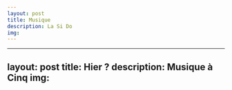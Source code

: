 ```yaml
---
layout: post
title: Musique
description: La Si Do
img:
---
```


  ---
  layout: post
  title: Hier ?
  description: Musique à Cinq
  img:
  ---
